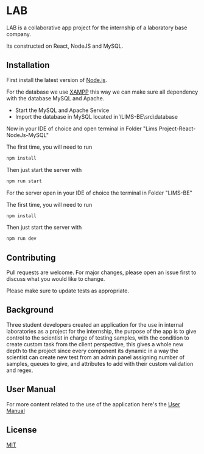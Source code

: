 # LAB

LAB is a collaborative app project for the internship of a laboratory base company.

Its constructed on React, NodeJS and MySQL.

## Installation

First install the latest version of  [Node.js](https://nodejs.org/en/).

For the database we use  [XAMPP](https://www.apachefriends.org/index.html) this way we can make sure all dependency with the database MySQL and Apache.


* Start the MySQL and Apache Service
* Import the database in MySQL located in  \LIMS-BE\src\database

Now in your IDE of choice and open terminal in Folder "Lims Project-React-NodeJs-MySQL" 

The first time, you will need to run
```bash
npm install
```
Then just start the server with

```bash
npm run start
```
For the server open in your IDE of choice the terminal in Folder "LIMS-BE" 

The first time, you will need to run
```bash
npm install
```
Then just start the server with

```bash
npm run dev
```


## Contributing
Pull requests are welcome. For major changes, please open an issue first to discuss what you would like to change.

Please make sure to update tests as appropriate.

## Background
Three student developers created an application for the use in internal laboratories as a project for the internship, the purpose of the app is to give control to the scientist in charge of testing samples, with the condition to create custom task from the client perspective, this gives a whole new depth to the project since every component its dynamic in a way the scientist can create new test from an admin panel assigning number of samples, queues to give, and attributes to add with their custom validation and regex.

## User Manual
For more content related to the use of the application here's the [User Manual](https://docs.google.com/document/d/1_Mq1o93mdXsM9V6GGJZDLTfToseqihWT-dWKmvvwcF0/edit?usp=sharing)

## License
[MIT](https://choosealicense.com/licenses/mit/)
